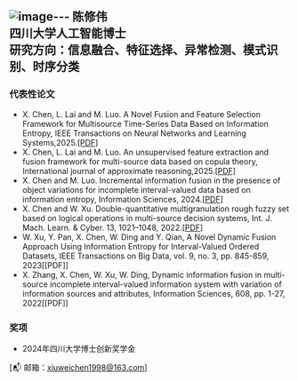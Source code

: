 ![image](https://github.com/user-attachments/assets/f14deffb-2592-47cd-823c-95d27d725dc6)---
陈修伟<br>
四川大学人工智能博士<br>
研究方向：信息融合、特征选择、异常检测、模式识别、时序分类
---
 

### 代表性论文
- X. Chen, L. Lai and M. Luo. A Novel Fusion and Feature Selection Framework for Multisource Time-Series Data Based on Information Entropy, IEEE Transactions on Neural Networks and Learning Systems,2025.[[PDF]](https://github.com/lifefellowchen/XiuweiChen.github.io/raw/main/A_Novel_Fusion_and_Feature_Selection_Framework_for_Multisource_Time-Series_Data_Based_on_Information_Entropy.pdf)
- X. Chen, L. Lai and M. Luo. An unsupervised feature extraction and fusion framework for multi-source data based on copula theory, International journal of approximate reasoning,2025.[[PDF]](https://github.com/lifefellowchen/XiuweiChen.github.io/raw/main/An%20unsupervised%20feature%20extraction%20and%20fusion%20framework%20for%20multi-source%20data%20based%20on%20copula%20theory.pdf)
- X. Chen and M. Luo. Incremental information fusion in the presence of object variations for incomplete interval-valued data based on information entropy, Information Sciences, 2024.[[PDF]](https://github.com/lifefellowchen/XiuweiChen.github.io/raw/main/Incremental%20information%20fusion%20in%20the%20presence%20of%20object%20variations%20for%20incomplete%20interval-valued%20data%20based%20on%20information%20entropy.pdf)
- X. Chen and W. Xu. Double-quantitative multigranulation rough fuzzy set based on logical operations in multi-source decision systems, Int. J. Mach. Learn. & Cyber. 13, 1021–1048, 2022.[[PDF]](https://github.com/lifefellowchen/XiuweiChen.github.io/blob/main/Double%E2%80%91quantitative%20multigranulation%20rough%20fuzzy%20set.pdf)
- W. Xu, Y. Pan, X. Chen, W. Ding and Y. Qian, A Novel Dynamic Fusion Approach Using Information Entropy for Interval-Valued Ordered Datasets, IEEE Transactions on Big Data, vol. 9, no. 3, pp. 845-859, 2023[[PDF]]
- X. Zhang, X. Chen, W. Xu, W. Ding, Dynamic information fusion in multi-source incomplete interval-valued information system with variation of information sources and attributes, Information Sciences, 608, pp. 1-27, 2022[[PDF]]




### 奖项
- 2024年四川大学博士创新奖学金


[📬 邮箱：xiuweichen1998@163.com]
